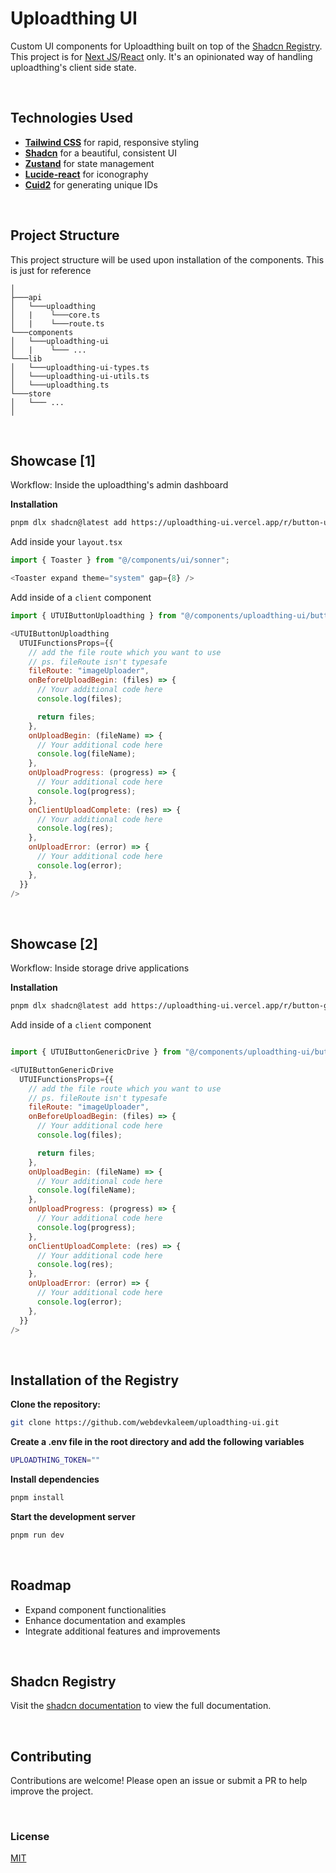 # Uploadthing UI

Custom UI components for Uploadthing built on top of the [Shadcn Registry](https://ui.shadcn.com/docs/registry). This project is for [Next JS](https://nextjs.org/)/[React](https://react.dev/) only. It's an opinionated way of handling uploadthing's client side state.

<br/>

## Technologies Used

- [**Tailwind CSS**](https://tailwindcss.com/) for rapid, responsive styling
- [**Shadcn**](https://ui.shadcn.com/) for a beautiful, consistent UI
- [**Zustand**](https://zustand.docs.pmnd.rs/getting-started/introduction) for state management
- [**Lucide-react**](https://lucide.dev/) for iconography
- [**Cuid2**](https://github.com/paralleldrive/cuid2) for generating unique IDs

<br/>

## Project Structure
This project structure will be used upon installation of the components. This is just for reference
```
│
├───api
│   └───uploadthing
│   |    └───core.ts  
│   |    └───route.ts  
└───components
│   └───uploadthing-ui
│   |    └─── ...
└───lib
│   └───uploadthing-ui-types.ts 
│   └───uploadthing-ui-utils.ts 
│   └───uploadthing.ts 
└───store 
│   └─── ...
│

```


<br/>

## Showcase [1]
Workflow: Inside the uploadthing&apos;s admin dashboard

**Installation**
```bash
pnpm dlx shadcn@latest add https://uploadthing-ui.vercel.app/r/button-uploadthing.json
```

Add inside your `layout.tsx`
```javascript
import { Toaster } from "@/components/ui/sonner";

<Toaster expand theme="system" gap={8} />
```
Add inside of a `client` component
```javascript
import { UTUIButtonUploadthing } from "@/components/uploadthing-ui/button-uploadthing.tsx";

<UTUIButtonUploadthing
  UTUIFunctionsProps={{
    // add the file route which you want to use
    // ps. fileRoute isn't typesafe
    fileRoute: "imageUploader",
    onBeforeUploadBegin: (files) => {
      // Your additional code here
      console.log(files);

      return files;
    },
    onUploadBegin: (fileName) => {
      // Your additional code here
      console.log(fileName);
    },
    onUploadProgress: (progress) => {
      // Your additional code here
      console.log(progress);
    },
    onClientUploadComplete: (res) => {
      // Your additional code here
      console.log(res);
    },
    onUploadError: (error) => {
      // Your additional code here
      console.log(error);
    },
  }}
/>
```

<br/>

## Showcase [2]
Workflow: Inside storage drive applications

**Installation**
```bash
pnpm dlx shadcn@latest add https://uploadthing-ui.vercel.app/r/button-generic-drive.json
```

Add inside of a `client` component
```javascript

import { UTUIButtonGenericDrive } from "@/components/uploadthing-ui/button-generic-drive.tsx";

<UTUIButtonGenericDrive
  UTUIFunctionsProps={{
    // add the file route which you want to use
    // ps. fileRoute isn't typesafe
    fileRoute: "imageUploader",
    onBeforeUploadBegin: (files) => {
      // Your additional code here
      console.log(files);

      return files;
    },
    onUploadBegin: (fileName) => {
      // Your additional code here
      console.log(fileName);
    },
    onUploadProgress: (progress) => {
      // Your additional code here
      console.log(progress);
    },
    onClientUploadComplete: (res) => {
      // Your additional code here
      console.log(res);
    },
    onUploadError: (error) => {
      // Your additional code here
      console.log(error);
    },
  }}
/>
```

<br/>

## Installation of the Registry

**Clone the repository:**
```bash
git clone https://github.com/webdevkaleem/uploadthing-ui.git
```
**Create a .env file in the root directory and add the following variables**
```bash
UPLOADTHING_TOKEN=""
```
**Install dependencies**
```bash
pnpm install
```
**Start the development server**
```bash
pnpm run dev
```

<br/>

## Roadmap
- Expand component functionalities
- Enhance documentation and examples
- Integrate additional features and improvements

<br/>

## Shadcn Registry
Visit the [shadcn documentation](https://ui.shadcn.com/docs/registry) to view the full documentation.

<br/>

## Contributing
Contributions are welcome! Please open an issue or submit a PR to help improve the project.

<br/>

### License
[MIT](https://choosealicense.com/licenses/mit/)

